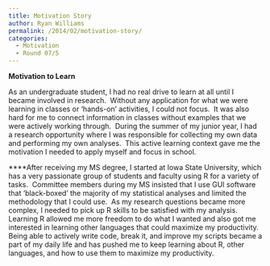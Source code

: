 ```yaml
---
title: Motivation Story
author: Ryan Williams
permalink: /2014/02/motivation-story/
categories:
  - Motivation
  - Round 07/5
---
```

**Motivation to Learn**

As an undergraduate student, I had no real drive to learn at all until I became involved in research.  Without any application for what we were learning in classes or &#8216;hands-on&#8217; activities, I could not focus.  It was also hard for me to connect information in classes without examples that we were actively working through.  During the summer of my junior year, I had a research opportunity where I was responsible for collecting my own data and performing my own analyses.  This active learning context gave me the motivation I needed to apply myself and focus in school.

****After receiving my MS degree, I started at Iowa State University, which has a very passionate group of students and faculty using R for a variety of tasks.  Committee members during my MS insisted that I use GUI software that &#8216;black-boxed&#8217; the majority of my statistical analyses and limited the methodology that I could use.  As my research questions became more complex, I needed to pick up R skills to be satisfied with my analysis.  Learning R allowed me more freedom to do what I wanted and also got me interested in learning other languages that could maximize my productivity.  Being able to actively write code, break it, and improve my scripts became a part of my daily life and has pushed me to keep learning about R, other languages, and how to use them to maximize my productivity.

&nbsp;
